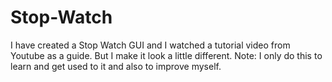 # Stop-Watch
I have created a Stop Watch GUI and I watched a tutorial video from Youtube as a guide. But I make it look a little different. Note: I only do this to learn and get used to it and also to improve myself. 
